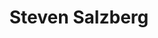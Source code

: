 ---
title: "Steven Salzberg"
collection: references
# image: "/images/Tz-Pin_Lu.jpg"
permalink: /references/Steven_Salzberg
institute: "Department of Computer Science, Center of Computational Biology, Johns Hopkins University"
location: "Baltimore, MD"
email: "salzberg@jhu.edu"
website: "https://salzberg-lab.org/lab-members/"
google_scholar: "https://scholar.google.com/citations?hl=en&user=sUVeH-4AAAAJ&view_op=list_works&sortby=pubdate"
# phone: "+886-2-3366-8042"
# fax: False
# address: "Room 518, No.17, Xu-Zhou Rd., Taipei, TAIWAN 10055"
---